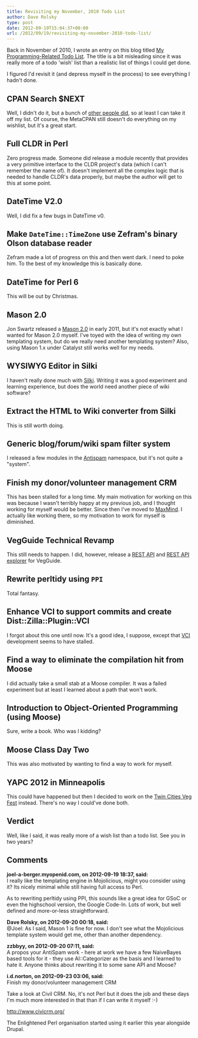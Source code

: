 ```yaml
---
title: Revisiting my November, 2010 Todo List
author: Dave Rolsky
type: post
date: 2012-09-19T15:04:37+00:00
url: /2012/09/19/revisiting-my-november-2010-todo-list/
---
```

Back in November of 2010, I wrote an entry on this blog titled [My Programming-Related Todo List][1]. The title is a bit misleading since it was really more of a todo 'wish' list than a realistic list of things I could get done.

I figured I'd revisit it (and depress myself in the process) to see everything I hadn't done.

## CPAN Search $NEXT

Well, I didn't do it, but a bunch of [other people did][2], so at least I can take it off my list. Of course, the MetaCPAN still doesn't do everything on my wishlist, but it's a great start.

## Full CLDR in Perl

Zero progress made. Someone did release a module recently that provides a very primitive interface to the CLDR project's data (which I can't remember the name of). It doesn't implement all the complex logic that is needed to handle CLDR's data properly, but maybe the author will get to this at some point.

## DateTime V2.0

Well, I did fix a few bugs in DateTime v0.

## Make `DateTime::TimeZone` use Zefram's binary Olson database reader

Zefram made a lot of progress on this and then went dark. I need to poke him. To the best of my knowledge this is basically done.

## DateTime for Perl 6

This will be out by Christmas.

## Mason 2.0

Jon Swartz released a [Mason 2.0][3] in early 2011, but it's not exactly what I wanted for Mason 2.0 myself. I've toyed with the idea of writing my own templating system, but do we really need another templating system? Also, using Mason 1.x under Catalyst still works well for my needs.

## WYSIWYG Editor in Silki

I haven't really done much with [Silki][4]. Writing it was a good experiment and learning experience, but does the world need another piece of wiki software?

## Extract the HTML to Wiki converter from Silki

This is still worth doing.

## Generic blog/forum/wiki spam filter system

I released a few modules in the [Antispam][5] namespace, but it's not quite a "system".

## Finish my donor/volunteer management CRM

This has been stalled for a long time. My main motivation for working on this was because I wasn't terribly happy at my previous job, and I thought working for myself would be better. Since then I've moved to [MaxMind][6]. I actually like working there, so my motivation to work for myself is diminished.

## VegGuide Technical Revamp

This still needs to happen. I did, however, release a [REST API][7] and [REST API explorer][8] for VegGuide.

## Rewrite perltidy using `PPI`

Total fantasy.

## Enhance VCI to support commits and create Dist::Zilla::Plugin::VCI

I forgot about this one until now. It's a good idea, I suppose, except that [VCI][9] development seems to have stalled.

## Find a way to eliminate the compilation hit from Moose

I did actually take a small stab at a Moose compiler. It was a failed experiment but at least I learned about a path that won't work.

## Introduction to Object-Oriented Programming (using Moose)

Sure, write a book. Who was I kidding?

## Moose Class Day Two

This was also motivated by wanting to find a way to work for myself.

## YAPC 2012 in Minneapolis

This could have happened but then I decided to work on the [Twin Cities Veg Fest][10] instead. There's no way I could've done both.

## Verdict

Well, like I said, it was really more of a wish list than a todo list. See you in two years?

 [1]: /2010/11/01/my-programming-related-todo-list/
 [2]: https://metacpan.org
 [3]: https://metacpan.org/module/Mason
 [4]: http://silkiwiki.org/
 [5]: https://metacpan.org/search?q=antispam
 [6]: http://www.maxmind.com
 [7]: http://www.vegguide.org/site/api-docs
 [8]: http://www.vegguide.org/api-explorer/
 [9]: https://metacpan.org/release/VCI
 [10]: http://www.tcvegfest.com/

## Comments

**joel-a-berger.myopenid.com, on 2012-09-19 18:37, said:**  
I really like the templating engine in Mojolicious, might you consider using it? Its nicely minimal while still having full access to Perl.

As to rewriting perltidy using PPI, this sounds like a great idea for GSoC or even the highschool version, the Google Code-In. Lots of work, but well defined and more-or-less straightforward.

**Dave Rolsky, on 2012-09-20 00:18, said:**  
@Joel: As I said, Mason 1 is fine for now. I don't see what the Mojolicious template system would get me, other than another dependency.

**zzbbyy, on 2012-09-20 07:11, said:**  
A propos your AntiSpam work - here at work we have a few NaiveBayes based tools for it - they use AI::Categorizer as the basis and I learned to hate it. Anyone thinks about rewriting it to some sane API and Moose?

**i.d.norton, on 2012-09-23 03:06, said:**  
Finish my donor/volunteer management CRM

Take a look at Civil CRM. No, it's not Perl but it does the job and these days I'm much more interested in that than if I can write it myself :-) 

<http://www.civicrm.org/>

The Enlightened Perl organisation started using it earlier this year alongside Drupal.